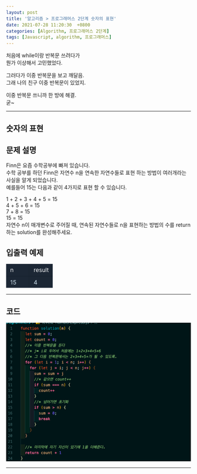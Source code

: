 ```yaml
---
layout: post
title: '알고리즘 > 프로그래머스 2단계 숫자의 표현'
date: 2021-07-28 11:20:30  +0800
categories: [Algorithm, 프로그래머스 2단계]
tags: [Javascript, algorithm, 프로그래머스]
---
```


처음에 while이랑 반복문 쓰려다가  
뭔가 이상해서 고민했었다.

그러다가 이중 반복문을 보고 깨달음.  
그래 나의 친구 이중 반복문이 있었지.

이중 반복문 쓰니까 한 방에 해결.  
굳~

---

## **숫자의 표현**

## **문제 설명**

Finn은 요즘 수학공부에 빠져 있습니다.  
수학 공부를 하던 Finn은 자연수 n을 연속한 자연수들로 표현 하는 방법이 여러개라는 사실을 알게 되었습니다.  
예를들어 15는 다음과 같이 4가지로 표현 할 수 있습니다.

1 + 2 + 3 + 4 + 5 = 15  
4 + 5 + 6 = 15  
7 + 8 = 15  
15 = 15  
자연수 n이 매개변수로 주어질 때, 연속된 자연수들로 n을 표현하는 방법의 수를 return하는 solution를 완성해주세요.

## **입출력 예제**

![image](/assets/img/sample/numberExpress1.png)

---

## **코드**

![image](/assets/img/sample/numberExpress2.png)

---
